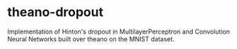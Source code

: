 # theano-dropout
Implementation of Hinton's dropout in MultilayerPerceptron and Convolution Neural Networks built over theano on the MNIST dataset.
